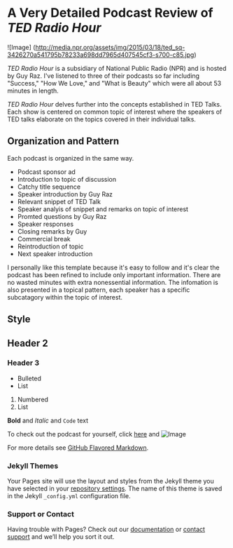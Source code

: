 # A Very Detailed Podcast Review of *TED Radio Hour*

![Image] (http://media.npr.org/assets/img/2015/03/18/ted_sq-3426270a541795b78233a698dd7965d407545cf3-s700-c85.jpg)

*TED Radio Hour* is a subsidiary of National Public Radio (NPR) and is hosted by Guy Raz. I've listened to three of their podcasts so far including "Success," "How We Love," and "What is Beauty" which were all about 53 minutes in length. 

*TED Radio Hour* delves further into the concepts established in TED Talks. Each show is centered on common topic of interest where the speakers of TED talks elaborate on the topics covered in their individual talks. 

## Organization and Pattern

Each podcast is organized in the same way.
- Podcast sponsor ad 
- Introduction to topic of discussion
- Catchy title sequence 
- Speaker introduction by Guy Raz
- Relevant snippet of TED Talk 
- Speaker analyis of snippet and remarks on topic of interest
- Promted questions by Guy Raz
- Speaker responses
- Closing remarks by Guy 
- Commercial break 
- Reintroduction of topic 
- Next speaker introduction

I personally like this template because it's easy to follow and it's clear the podcast has been refined to include only important information. There are no wasted minutes with extra nonessential information. The infomation is also presented in a topical pattern, each speaker has a specific subcatagory within the topic of interest.  

## Style


## Header 2
### Header 3

- Bulleted
- List

1. Numbered
2. List

**Bold** and _Italic_ and `Code` text

To check out the podcast for yourself, click [here](http://www.npr.org/podcasts/510298/ted-radio-hour) and ![Image](src)


For more details see [GitHub Flavored Markdown](https://guides.github.com/features/mastering-markdown/).

### Jekyll Themes

Your Pages site will use the layout and styles from the Jekyll theme you have selected in your [repository settings](https://github.com/katst96/Thompson-Podcast-Moves/settings). The name of this theme is saved in the Jekyll `_config.yml` configuration file.

### Support or Contact

Having trouble with Pages? Check out our [documentation](https://help.github.com/categories/github-pages-basics/) or [contact support](https://github.com/contact) and we’ll help you sort it out.
